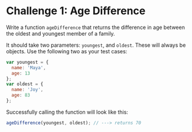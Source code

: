# Challenge 1: Age Difference

Write a function `ageDifference` that returns the difference in age between the oldest and youngest member of a family.

It should take two parameters: `youngest`, and `oldest`. These will always be objects. Use the following two as your test cases:

```js
var youngest = {
  name: 'Maya',
  age: 13
};
var oldest = {
  name: 'Joy',
  age: 83
};
```

Successfully calling the function will look like this:

```js
ageDifference(youngest, oldest); // ---> returns 70
```